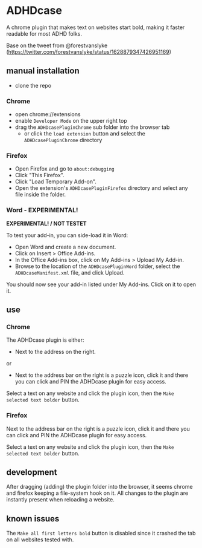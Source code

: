 # ADHDcase
A chrome plugin that makes text on websites start bold, making it faster readable for most ADHD folks.

Base on the tweet from @forestvanslyke (https://twitter.com/forestvanslyke/status/1628879347426951169)


## manual installation

* clone the repo

### Chrome

* open chrome://extensions
* enable `Developer Mode` on the upper right top
* drag the `ADHDcasePluginChrome` sub folder into the browser tab
  * or click the `load extension` button and select the `ADHDcasePluginChrome` directory

### Firefox

* Open Firefox and go to `about:debugging`
* Click "This Firefox".
* Click "Load Temporary Add-on".
* Open the extension's `ADHDcasePluginFirefox` directory and select any file inside the folder.

### Word - EXPERIMENTAL!

**EXPERIMENTAL! / NOT TESTET**

To test your add-in, you can side-load it in Word:

* Open Word and create a new document.
* Click on Insert > Office Add-ins.
* In the Office Add-ins box, click on My Add-ins > Upload My Add-in.
* Browse to the location of the `ADHDcasePluginWord` folder, select the `ADHDcaseManifest.xml` file, and click Upload.

You should now see your add-in listed under My Add-ins. Click on it to open it.

## use

### Chrome

The ADHDcase plugin is either:

* Next to the address on the right.  

or
  
* Next to the address bar on the right is a puzzle icon, click it and there you can click and PIN the ADHDcase plugin for easy access.

Select a text on any website and click the plugin icon, then the `Make selected text bolder` button.

### Firefox

Next to the address bar on the right is a puzzle icon, click it and there you can click and PIN the ADHDcase plugin for easy access.

Select a text on any website and click the plugin icon, then the `Make selected text bolder` button.

## development

After dragging (adding) the plugin folder into the browser, it seems chrome and firefox keeping a file-system hook on it.
All changes to the plugin are instantly present when reloading a website. 

## known issues

The `Make all first letters bold` button is disabled since it crashed the tab on all websites tested with.
